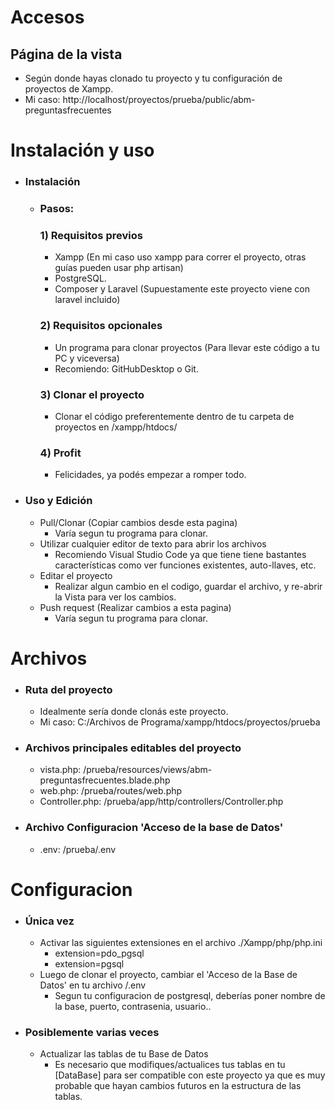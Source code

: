 # Accesos


## Página de la vista
* Según donde hayas clonado tu proyecto y tu configuración de proyectos de Xampp.
* Mi caso: http://localhost/proyectos/prueba/public/abm-preguntasfrecuentes


# Instalación y uso
* ### Instalación
    - ### Pasos:
      ### 1) Requisitos previos
        - Xampp (En mi caso uso xampp para correr el proyecto, otras guías pueden usar php artisan)
        - PostgreSQL.
        - Composer y Laravel (Supuestamente este proyecto viene con laravel incluido)
      ### 2) Requisitos opcionales
        - Un programa para clonar proyectos (Para llevar este código a tu PC y viceversa)
        - Recomiendo: GitHubDesktop o Git.
      ### 3) Clonar el proyecto
        - Clonar el código preferentemente dentro de tu carpeta de proyectos en /xampp/htdocs/
      ### 4) Profit
        - Felicidades, ya podés empezar a romper todo.


* ### Uso y Edición
    - Pull/Clonar (Copiar cambios desde esta pagina)
        *  Varía segun tu programa para clonar.
    - Utilizar cualquier editor de texto para abrir los archivos
        *  Recomiendo Visual Studio Code ya que tiene tiene bastantes características como ver funciones existentes, auto-llaves, etc.
    - Editar el proyecto
        *  Realizar algun cambio en el codigo, guardar el archivo, y re-abrir la Vista para ver los cambios.
    - Push request (Realizar cambios a esta pagina)
        *  Varía segun tu programa para clonar.


# Archivos
* ### Ruta del proyecto
  * Idealmente sería donde clonás este proyecto.
  * Mi caso: C:/Archivos de Programa/xampp/htdocs/proyectos/prueba
* ### Archivos principales editables del proyecto
  * vista.php: /prueba/resources/views/abm-preguntasfrecuentes.blade.php
  * web.php: /prueba/routes/web.php
  * Controller.php: /prueba/app/http/controllers/Controller.php
* ### Archivo Configuracion 'Acceso de la base de Datos'
  * .env: /prueba/.env

# Configuracion
* ### Única vez
  * Activar las siguientes extensiones en el archivo ./Xampp/php/php.ini
     * extension=pdo_pgsql
     * extension=pgsql
  * Luego de clonar el proyecto, cambiar el 'Acceso de la Base de Datos' en tu archivo /.env
     * Segun tu configuracion de postgresql, deberías poner nombre de la base, puerto, contrasenia, usuario..
* ### Posiblemente varias veces
  * Actualizar las tablas de tu Base de Datos
      * Es necesario que modifiques/actualices tus tablas en tu [DataBase] para ser compatible con este proyecto ya que es muy probable que hayan cambios futuros en la estructura de las tablas.
